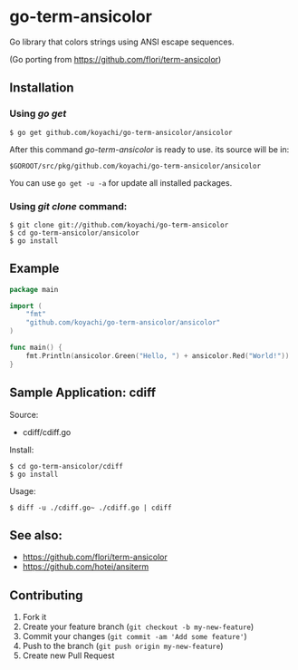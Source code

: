 # go-term-ansicolor

Go library that colors strings using ANSI escape sequences.

(Go porting from https://github.com/flori/term-ansicolor)

## Installation

### Using *go get*

    $ go get github.com/koyachi/go-term-ansicolor/ansicolor

After this command *go-term-ansicolor* is ready to use. its source will be in:

    $GOROOT/src/pkg/github.com/koyachi/go-term-ansicolor/ansicolor

You can use `go get -u -a` for update all installed packages.

### Using *git clone* command:

    $ git clone git://github.com/koyachi/go-term-ansicolor
    $ cd go-term-ansicolor/ansicolor
    $ go install

## Example

```go
package main

import (
	"fmt"
	"github.com/koyachi/go-term-ansicolor/ansicolor"
)

func main() {
	fmt.Println(ansicolor.Green("Hello, ") + ansicolor.Red("World!"))
}
```

## Sample Application: cdiff

Source:

- cdiff/cdiff.go

Install:

    $ cd go-term-ansicolor/cdiff
    $ go install

Usage:

    $ diff -u ./cdiff.go~ ./cdiff.go | cdiff

## See also:

- https://github.com/flori/term-ansicolor
- https://github.com/hotei/ansiterm

## Contributing

1. Fork it
2. Create your feature branch (`git checkout -b my-new-feature`)
3. Commit your changes (`git commit -am 'Add some feature'`)
4. Push to the branch (`git push origin my-new-feature`)
5. Create new Pull Request
